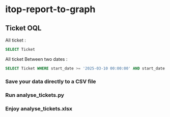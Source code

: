 # itop-report-to-graph

## Ticket OQL
All ticket :
```sql
SELECT Ticket
```
All ticket Between two dates :
```sql
SELECT Ticket WHERE start_date >= '2025-03-10 00:00:00' AND start_date <= '2025-03-14 23:59:59'
```
### Save your data directly to a CSV file
### Run analyse_tickets.py
### Enjoy analyse_tickets.xlsx
